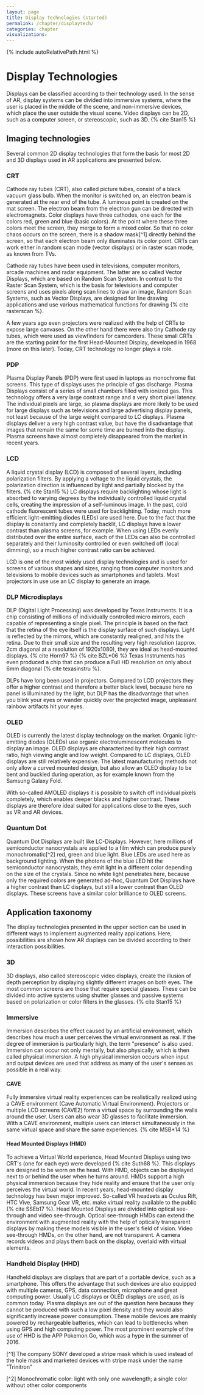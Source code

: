 ```yaml
---
layout: page
title: Display Technologies (started)
permalink: /chapter/displaytech/
categories: chapter
visualizations:
---
```


{% include autoRelativePath.html %}

# Display Technologies 
Displays can be classified according to their technology used. In the sense of AR, display systems can be divided into immersive systems, where the user is placed in the middle of the scene, and non-immersive devices, which place the user outside the visual scene. Video displays can be 2D, such as a computer screen, or stereoscopic, such as 3D. {% cite Stan15 %}

## Imaging technologies

Several common 2D display technologies that form the basis for most 2D and 3D displays used in AR applications are presented below.

### CRT

Cathode ray tubes (CRT), also called picture tubes, consist of a black vacuum glass bulb.  When the monitor is switched on, an electron beam is generated at the rear end of the tube. A luminous point is created on the mat screen. The electron beam from the electron gun can be directed with electromagnets. Color displays have three cathodes, one each for the colors red, green and blue (basic colors). At the point where these three colors meet the screen, they merge to form a mixed color. So that no color chaos occurs on the screen, there is a shadow mask[^1] directly behind the screen, so that each electron beam only illuminates its color point. CRTs can work either in random scan mode (vector displays) or in raster scan mode, as known from TVs.

Cathode ray tubes have been used in televisions, computer monitors, arcade machines and radar equipment. The latter are so called Vector Displays, which are based on Random Scan System. In contrast to the Raster Scan System, which is the basis for televisions and computer screens and uses pixels along scan lines to draw an image, Random Scan Systems, such as Vector Displays, are designed for line drawing applications and use various mathematical functions for drawing {% cite rasterscan %}.

A few years ago even projectors were realized with the help of CRTs to expose large canvases. On the other hand there were also tiny Cathode ray tubes, which were used as viewfinders for camcorders. These small CRTs are the starting point for the first Head-Mounted Display, developed in 1968 (more on this later). Today, CRT technology no longer plays a role.

### PDP

Plasma Display Panels (PDP) were first used in laptops as monochrome flat screens. This type of displays uses the principle of gas discharge. Plasma Displays consist of a series of small chambers filled with ionized gas. This technology offers a very large contrast range and a very short pixel latency. The individual pixels are large, so plasma displays are more likely to be used for large displays such as televisions and large advertising display panels, not least because of the large weight compared to LC displays. Plasma displays deliver a very high contrast value, but have the disadvantage that images that remain the same for some time are burned into the display. Plasma screens have almost completely disappeared from the market in recent years.

### LCD

A liquid crystal display (LCD) is composed of several layers, including polarization filters. By applying a voltage to the liquid crystals, the polarization direction is influenced by light and partially blocked by the filters. {% cite Stan15 %} LC displays require backlighting whose light is absorbed to varying degrees by the individually controlled liquid crystal cells, creating the impression of a self-luminous image. In the past, cold cathode fluorescent tubes were used for backlighting. Today, much more efficient light-emitting diodes (LEDs) are used here. Due to the fact that the display is constantly and completely backlit, LC displays have a lower contrast than plasma screens, for example. When using LEDs evenly distributed over the entire surface, each of the LEDs can also be controlled separately and their luminosity controlled or even switched off (local dimming), so a much higher contrast ratio can be achieved.

LCD is one of the most widely used display technologies and is used for screens of various shapes and sizes, ranging from computer monitors and televisions to mobile devices such as smartphones and tablets. Most projectors in use use an LC display to generate an image.

### DLP Microdisplays

DLP (Digital Light Processing) was developed by Texas Instruments. It is a chip consisting of  millions of individually controlled micro mirrors, each capable of representing a single pixel. The principle is based on the fact that the retina of the eye itself is the display surface of such displays. Light is reflected by the mirrors, which are constantly realigned, and hits the retina. Due to their small size and the resulting very high resolution (approx. 2cm diagonal at a resolution of 1920x1080), they are ideal as head-mounted displays. {% cite Horn97 %}  {% cite BZL*06 %} Texas Instruments has even produced a chip that can produce a Full HD resolution on only about 6mm diagonal {% cite texasinstru %}.

DLPs have long been used in projectors. Compared to LCD projectors they offer a higher contrast and therefore a better black level, because here no panel is illuminated by the light, but DLP has the disadvantage that when you blink your eyes or wander quickly over the projected image, unpleasant rainbow artifacts hit your eyes.

### OLED

OLED is currently the latest display technology on the market. Organic light-emitting diodes (OLEDs) use organic electroluminescent molecules to display an image. OLED displays are characterized by their high contrast ratio, high viewing angle and low weight. Compared to LC displays, OLED displays are still relatively expensive. The latest manufacturing methods not only allow a curved mounted design, but also allow an OLED display to be bent and buckled during operation, as for example known from the Samsung Galaxy Fold. 

With so-called AMOLED displays it is possible to switch off individual pixels completely, which enables deeper blacks and higher contrast. These displays are therefore ideal suited for applications close to the eyes, such as VR and AR devices.

### Quantum Dot

Quantum Dot Displays are built like LC-Displays. However, here millions of semiconductor nanocrystals are applied to a film which can produce purely monochromatic[^2] red, green and blue light. Blue LEDs are used here as background lighting. When the photons of the blue LED hit the semiconductor nanocrystals, they emit light in a different color depending on the size of the crystals. Since no white light penetrates here, because only the required colors are generated ad-hoc, Quantum Dot Displays have a higher contrast than LC displays, but still a lower contrast than OLED displays. These screens have a similar color brilliance to OLED screens.

## Application taxonomy

The display technologies presented in the upper section can be used in different ways to implement augmented reality applications. Here, possibilities are shown how AR displays can be divided according to their interaction possibilities.

### 3D

3D displays, also called stereoscopic video displays, create the illusion of depth perception by displaying slightly different images on both eyes. The most common screens are those that require special glasses. These can be divided into active systems using shutter glasses and passive systems based on polarization or color filters in the glasses. {% cite Stan15 %}

### Immersive

Immersion describes the effect caused by an artificial environment, which describes how much a user perceives the virtual environment as real. If the degree of immersion is particularly high, the term "presence" is also used. Immersion can occur not only mentally, but also physically, which is then called physical immersion. A high physical immersion occurs when input and output devices are used that address as many of the user's senses as possible in a real way.
 
#### CAVE 
  
Fully immersive virtual reality experiences can be realistically realized using a CAVE environment (Cave Automatic Virtual Environment). Projectors or multiple LCD screens (CAVE2) form a virtual space by surrounding the walls around the user. Users can also wear 3D glasses to facilitate immersion. With a CAVE environment, multiple users can interact simultaneously in the same virtual space and share the same experiences. {% cite MSB*14 %}
  
#### Head Mounted Displays (HMD)

To achieve a Virtual World experience, Head Mounted Displays using two CRT's (one for each eye) were developed {% cite Suth68 %}. This displays are designed to be worn on the head. With HMD, objects can be displayed next to or behind the user when he turns around. HMDs support a high physical immersion because they hide reality and ensure that the user only perceives the virtual world. In recent years, head-mounted display technology has been major improved. So-called VR headsets as Oculus Rift, HTC Vive, Samsung Gear VR, etc. make virtual reality available to the public {% cite SSEb17 %}. Head Mounted Displays are divided into optical see-through and video see-through. Optical see-through HMDs can extend the environment with augmented reality with the help of optically transparent displays by making these models visible in the user's field of vision. Video see-through HMDs, on the other hand, are not transparent. A camera records videos and plays them back on the display, overlaid with virtual elements. 

### Handheld Display (HHD)

Handheld displays are displays that are part of a portable device, such as a smartphone. This offers the advantage that such devices are also equipped with multiple cameras, GPS, data connection, microphone and great computing power. Usually LC displays or OLED displays are used, as is common today. Plasma displays are out of the question here because they cannot be produced with such a low pixel density and they would also significantly increase power consumption. These mobile devices are mainly powered by rechargeable batteries, which can lead to bottlenecks when using GPS and high computing power. The most prominent example of the use of HHD is the APP Pokemon Go, which was a hype in the summer of 2016.


[^1] The company SONY developed a stripe mask which is used instead of the hole mask and marketed devices with stripe mask under the name "Trinitron"

[^2] Monochromatic color: light with only one wavelength; a single color without other color components
